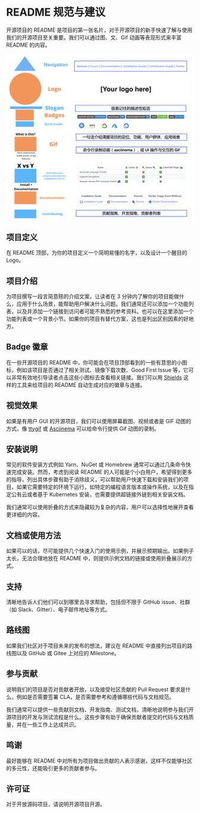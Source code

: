 # README 规范与建议

开源项目的 README 是项目的第一张名片，对于开源项目的新手快速了解与使用我们的开源项目至关重要。我们可以通过图、文、Gif 动画等表现形式来丰富 README 的内容。

![README 架构图](images/readme-architecture.jpg)

## 项目定义

在 README 顶部，为你的项目定义一个简明易懂的名字，以及设计一个醒目的 Logo。

## 项目介绍

为项目撰写一段言简意赅的介绍文案，让读者在 3 分钟内了解你的项目能做什么，应用于什么场景，能帮助用户解决什么问题。我们通常还可以添加一个功能列表，以及并添加一个链接到访问者可能不熟悉的参考资料。也可以在这里添加一个功能列表或一个背景小节。如果你的项目有替代方案，这也是列出区别因素的好地方。

## Badge 徽章

在一些开源项目的 README 中，你可能会在项目顶部看到的一些有意思的小图标，例如该项目是否通过了相关测试、镜像下载次数、Good First Issue 等，它可以非常有效地引导读者点击这些小图标去查看相关链接。我们可以用 [Shields](http://shields.io/) 这样的工具来给项目的 README 自动生成对应的徽章与连接。

## 视觉效果

如果是有用户 GUI 的开源项目，我们可以使用屏幕截图、视频或者是 GIF 动图的方式，像 [ttygif](https://github.com/icholy/ttygif) 或 [Asciinema](https://asciinema.org/) 可以给命令行提供 Gif 动图的录制。

## 安装说明

常见的软件安装方式例如 Yarn、NuGet 或 Homebrew 通常可以通过几条命令快速完成安装。然而，考虑到阅读 README 的人可能是个小白用户，希望得到更多的指导。列出具体步骤有助于消除歧义，可以帮助用户快速下载和安装我们的项目。如果它需要特定的环境下运行，如特定的编程语言版本或操作系统，以及在指定公有云或者基于 Kubernetes 安装，也需要提供超链接外链到相关安装文档。

我们通常可以使用折叠的方式来隐藏较为复杂的内容，用户可以选择性地展开查看更详细的内容。

## 文档或使用方法

如果可以的话，尽可能提供几个快速入门的使用示例，并展示预期输出。如果例子太长，无法合理地放在 README 中，则提供示例文档的链接或使用折叠展示的方式。

## 支持

清晰地告诉人们他们可以到哪里去寻求帮助，包括但不限于 GitHub issue、社群（如 Slack、Gitter）、电子邮件地址等方式。

## 路线图

如果我们社区对于项目未来的发布的想法，建议在 README 中直接列出项目的路线图以及 GitHub 或 Gitee 上对应的 Milestone。

## 参与贡献

说明我们的项目是否对贡献者开放，以及接受社区贡献的 Pull Request 要求是什么，例如是否需要签署 CLA，是否需要参考和遵循哪些代码与文档规范。

我们通常可以提供一些贡献则文档、开发指南、测试文档，清晰地说明参与我们开源项目的开发与测试流程是什么。这些步骤有助于确保贡献者提交的代码与文档质量，并在一些工作上达成共识。

## 鸣谢

最好能够在 README 中对所有为项目做出贡献的人表示感谢，这样不仅能够社区的多元性，还能吸引更多的贡献者参与。

## 许可证

对于开放源码项目，请说明开源项目开源。
